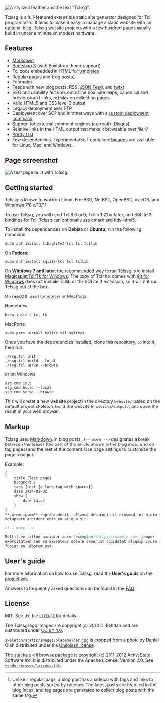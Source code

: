 ![A stylized feather and the text "Tclssg".](logo/tclssg-logo-text-small.png)

Tclssg is a full-featured extensible static site generator designed for Tcl programmers.
It aims to make it easy to manage a static website with an optional blog.
Tclssg website projects with a few hundred pages usually build in under a minute on modest hardware.

Features
--------

- [Markdown](#markup)
- [Bootstrap 3](http://getbootstrap.com/docs/3.4/) (with Bootstrap theme support)
- Tcl code embedded in HTML for [templates](https://github.com/tclssg/tclssg/wiki/Templating)
- Regular pages and blog posts[^1]
- Footnotes
- Feeds with new blog posts: RSS, [JSON Feed](https://jsonfeed.org/version/1.1), and [twtxt](https://twtxt.readthedocs.io/en/latest/user/twtxtfile.html#format-specification)
- SEO and usability features out of the box: site maps, canonical and previous/next links, `noindex` on collection pages
- Valid HTML5 and CSS level 3 output
- Legacy deployment over FTP
- Deployment over SCP and in other ways with a [custom deployment command](https://github.com/tclssg/tclssg/wiki/Using-deployCustom)
- Support for external comment engines (currently: Disqus)
- Relative links in the HTML output that make it browsable over *file://*
- [Pretty fast](https://github.com/tclssg/tclssg/wiki/Benchmarks)
- Few dependencies.
  Experimental self-contained [binaries](https://github.com/tclssg/tclssg/wiki/Binaries) are available for Linux, Mac, and Windows.

[^1]: Unlike a regular page, a blog post has a sidebar with tags and links to other blog posts sorted by recency.
      The latest posts are featured in the blog index, and tag pages are generated to collect blog posts with the same tag.

Page screenshot
---------------
![A test page built with Tclssg.](screenshot.png)

Getting started
---------------

Tclssg is known to work on Linux, FreeBSD, NetBSD, OpenBSD, macOS, and Windows 7/8.x/10/11.

To use Tclssg, you will need Tcl 8.6 or 9, Tcllib 1.21 or later, and SQLite 3 bindings for Tcl.
Tclssg can optionally use [cmark](https://github.com/commonmark/cmark) and [tidy-html5](https://www.html-tidy.org).

To install the dependencies on **Debian** or **Ubuntu**, run the following command:

    sudo apt install libsqlite3-tcl tcl tcllib

On **Fedora**:

    sudo dnf install sqlite-tcl tcl tcllib

On **Windows 7 and later**, the recommended way to run Tclssg is to install [Magicsplat Tcl/Tk for Windows](https://www.magicsplat.com/tcl-installer/).
The copy of Tcl that comes with [Git for Windows](https://gitforwindows.org/) does not include Tcllib or the SQLite 3 extension, so it will not run Tclssg out of the box.

On **macOS**, use [Homebrew](https://brew.sh/) or [MacPorts](https://www.macports.org/).

Homebrew:

    brew install tcl-tk

MacPorts:

    sudo port install tcllib tcl-sqlite3

Once you have the dependencies installed, clone this repository, `cd` into it, then run

    ./ssg.tcl init
    ./ssg.tcl build --local
    ./ssg.tcl serve --browse

or on Windows

    ssg.cmd init
    ssg.cmd build --local
    ssg.cmd serve --browse

This will create a new website project in the directory `website/` based on the default project skeleton, build the website in `website/output/`, and open the result in your web browser.

Markup
------

Tclssg uses [Markdown](http://daringfireball.net/projects/markdown/syntax).
In blog posts `<!-- more -->` designates a break between the teaser (the part of the article shown in the blog index and on tag pages) and the rest of the content.
Use page settings to customize the page's output.

Example:

```markdown
{
    title {Test page}
    blogPost 1
    tags {test {a long tag with spaces}}
    date 2014-01-02
    show {
        date false
    }
}
**Lorem ipsum** reprehenderit _ullamco deserunt sit eiusmod_ ut minim in id
voluptate proident enim eu aliqua sit.

<!-- more -->

Mollit ex cillum pariatur anim [exemplum](http://example.com) tempor
exercitation sed eu Excepteur dolore deserunt cupidatat aliquip irure in
fugiat eu laborum est.
```

User's guide
------------

For more information on how to use Tclssg, read the **User's guide** on the [project wiki](https://github.com/tclssg/tclssg/wiki).

Answers to frequently asked questions can be found in the [FAQ](https://github.com/tclssg/tclssg/wiki/FAQ).

License
-------

MIT. See the file [`LICENSE`](LICENSE) for details.

The Tclssg logo images are copyright (c) 2014 D. Bohdan and are distributed under [CC BY 4.0](https://creativecommons.org/licenses/by/4.0/).

[`skeleton/static/images/placeholder.jpg`](skeleton/static/images/placeholder.jpg) is cropped from a [photo](https://unsplash.com/photos/AsNfzwdcz2I) by Daniel Olah distributed under the [Unsplash license](https://unsplash.com/license).

The [stackato-cli](https://github.com/ActiveState/stackato-cli) browse package is copyright (c) 2011-2012 ActiveState Software Inc.
It is distributed under the Apache License, Version 2.0.
See [`vendor/browse/license.txt`](vendor/browse/license.txt).
